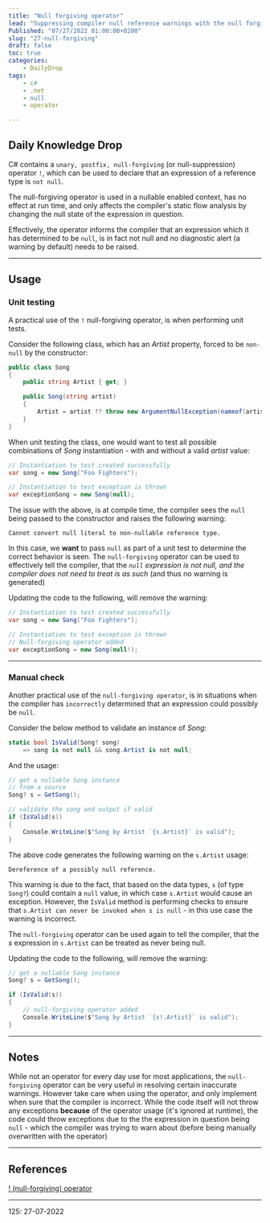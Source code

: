 ```yaml
---
title: "Null forgiving operator"
lead: "Suppressing compiler null reference warnings with the null forgiving operator"
Published: "07/27/2022 01:00:00+0200"
slug: "27-null-forgiving"
draft: false
toc: true
categories:
    - DailyDrop
tags:
    - c#
    - .net
    - null
    - operator

---
```


## Daily Knowledge Drop

C# contains a `unary, postfix, null-forgiving` (or null-suppression) operator `!`, which can be used to declare that an expression of a reference type is `not null`.

The null-forgiving operator is used in a nullable enabled context, has no effect at run time, and only affects the compiler's static flow analysis by changing the null state of the expression in question.

Effectively, the operator informs the compiler that an expression which it has determined to be `null`, is in fact not null and no diagnostic alert (a warning by default) needs to be raised.

---

## Usage

### Unit testing

A practical use of the `!` null-forgiving operator, is when performing unit tests.

Consider the following class, which has an _Artist_ property, forced to be `non-null` by the constructor:

``` csharp
public class Song
{
    public string Artist { get; }

    public Song(string artist)
    {
        Artist = artist ?? throw new ArgumentNullException(nameof(artist));
    }
}
```

When unit testing the class, one would want to test all possible combinations of _Song_ instantiation - with and without a valid _artist_ value:

``` csharp
// Instantiation to test created successfully
var song = new Song("Foo Fighters");

// Instantiation to test exception is thrown
var exceptionSong = new Song(null);
```

The issue with the above, is at compile time, the compiler sees the `null` being passed to the constructor and raises the following warning:

``` terminal
Cannot convert null literal to non-nullable reference type.
```

In this case, we **want** to pass `null` as part of a unit test to determine the correct behavior is seen. The `null-forgiving` operator can be used to effectively tell the compiler, that the _`null` expression is not null, and the compiler does not need to treat is as such_ (and thus no warning is generated)

Updating the code to the following, will remove the warning:

``` csharp
// Instantiation to test created successfully
var song = new Song("Foo Fighters");

// Instantiation to test exception is thrown
// Null-forgiving operator added
var exceptionSong = new Song(null!);
```


---

### Manual check

Another practical use of the `null-forgiving operator`, is in situations when the compiler has `incorrectly` determined that an expression could possibly be `null`.

Consider the below method to validate an instance of _Song_:

``` csharp
static bool IsValid(Song? song)
    => song is not null && song.Artist is not null;
```

And the usage:

``` csharp
// get a nullable Song instance 
// from a source
Song? s = GetSong();

// validate the song and output if valid
if (IsValid(s))
{
    Console.WriteLine($"Song by Artist `{s.Artist}` is valid");
}
```

The above code generates the following warning on the `s.Artist` usage:

``` terminal
Dereference of a possibly null reference.
```

This warning is due to the fact, that based on the data types, `s` (of type `Song?`) could contain a `null` value, in which case `s.Artist` would cause an exception. However, the `IsValid` method is performing checks to ensure that `s.Artist can never be invoked when s is null` - in this use case the warning is incorrect.

The `null-forgiving` operator can be used again to tell the compiler, that the _s_ expression in `s.Artist` can be treated as never being null.

Updating the code to the following, will remove the warning:

``` csharp
// get a nullable Song instance
Song? s = GetSong();

if (IsValid(s))
{
    // null-forgiving operator added
    Console.WriteLine($"Song by Artist `{s!.Artist}` is valid");
}
```

---

## Notes

While not an operator for every day use for most applications, the `null-forgiving` operator can be very useful in resolving certain inaccurate warnings. However take care when using the operator, and only implement when sure that the compiler is incorrect. While the code itself will not throw any exceptions **because** of the operator usage (it's ignored at runtime), the code could throw exceptions due to the the expression in question being `null` - which the compiler was trying to warn about (before being manually overwritten with the operator)

---

## References

[! (null-forgiving) operator](https://docs.microsoft.com/en-us/dotnet/csharp/language-reference/operators/null-forgiving)   

---

<?# DailyDrop ?>125: 27-07-2022<?#/ DailyDrop ?>
